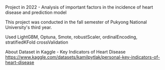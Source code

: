 Project in 2022 - Analysis of important factors in the incidence of heart disease and prediction model

This project was conducted in the fall semester of Pukyong National University's third year.

Used LightGBM, Optuna, Smote, robustScaler, ordinalEncoding, stratifiedKFold crossValidation

About Dataset in Kaggle - Key Indicators of Heart Disease
https://www.kaggle.com/datasets/kamilpytlak/personal-key-indicators-of-heart-disease
